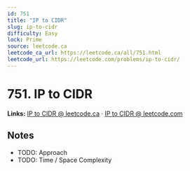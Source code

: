 ```yaml
--- 
id: 751
title: "IP to CIDR"
slug: ip-to-cidr
difficulty: Easy
lock: Prime
source: leetcode.ca
leetcode_ca_url: https://leetcode.ca/all/751.html
leetcode_url: https://leetcode.com/problems/ip-to-cidr/
---
```


# 751. IP to CIDR

**Links:** [IP to CIDR @ leetcode.ca](https://leetcode.ca/all/751.html) · [IP to CIDR @ leetcode.com](https://leetcode.com/problems/ip-to-cidr/)

## Notes
- TODO: Approach
- TODO: Time / Space Complexity
